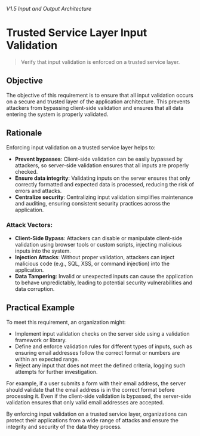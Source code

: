 *V1.5 Input and Output Architecture*

# Trusted Service Layer Input Validation

> Verify that input validation is enforced on a trusted service layer.

## Objective
The objective of this requirement is to ensure that all input validation occurs on a secure and trusted layer of the application architecture. This prevents attackers from bypassing client-side validation and ensures that all data entering the system is properly validated.

## Rationale
Enforcing input validation on a trusted service layer helps to:
- **Prevent bypasses**: Client-side validation can be easily bypassed by attackers, so server-side validation ensures that all inputs are properly checked.
- **Ensure data integrity**: Validating inputs on the server ensures that only correctly formatted and expected data is processed, reducing the risk of errors and attacks.
- **Centralize security**: Centralizing input validation simplifies maintenance and auditing, ensuring consistent security practices across the application.

### Attack Vectors:
- **Client-Side Bypass**: Attackers can disable or manipulate client-side validation using browser tools or custom scripts, injecting malicious inputs into the system.
- **Injection Attacks**: Without proper validation, attackers can inject malicious code (e.g., SQL, XSS, or command injection) into the application.
- **Data Tampering**: Invalid or unexpected inputs can cause the application to behave unpredictably, leading to potential security vulnerabilities and data corruption.

## Practical Example
To meet this requirement, an organization might:
- Implement input validation checks on the server side using a validation framework or library.
- Define and enforce validation rules for different types of inputs, such as ensuring email addresses follow the correct format or numbers are within an expected range.
- Reject any input that does not meet the defined criteria, logging such attempts for further investigation.

For example, if a user submits a form with their email address, the server should validate that the email address is in the correct format before processing it. Even if the client-side validation is bypassed, the server-side validation ensures that only valid email addresses are accepted.

By enforcing input validation on a trusted service layer, organizations can protect their applications from a wide range of attacks and ensure the integrity and security of the data they process.
